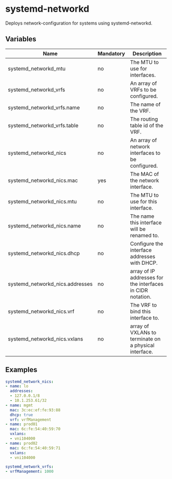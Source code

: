 # systemd-networkd

Deploys network-configuration for systems using systemd-networkd.

## Variables

| Name                              | Mandatory | Description                                                    |
| --------------------------------- | --------- |--------------------------------------------------------------- |
| systemd_networkd_mtu              | no        | The MTU to use for interfaces.                                 |
| systemd_networkd_vrfs             | no        | An array of VRFs to be configured.                             |
| systemd_networkd_vrfs.name        | no        | The name of the VRF.                                           |
| systemd_networkd_vrfs.table       | no        | The routing table id of the VRF.                               |
| systemd_networkd_nics             | no        | An array of network interfaces to be configured.               |
| systemd_networkd_nics.mac         | yes       | The MAC of the network interface.                              |
| systemd_networkd_nics.mtu         | no        | The MTU to use for this interface.                             |
| systemd_networkd_nics.name        | no        | The name this interface will be renamed to.                    |
| systemd_networkd_nics.dhcp        | no        | Configure the interface addresses with DHCP.                   |
| systemd_networkd_nics.addresses   | no        | array of IP addresses for the interfaces in CIDR notation.     |
| systemd_networkd_nics.vrf         | no        | The VRF to bind this interface to.                             |
| systemd_networkd_nics.vxlans      | no        | array of VXLANs to terminate on a physical interface.          |

## Examples

```yaml
systemd_network_nics:
- name: lo
  addresses:
  - 127.0.0.1/8
  - 10.1.253.61/32
- name: mgmt
  mac: 3c:ec:ef:fe:93:88
  dhcp: true
  vrf: vrfManagement
- name: prod01
  mac: 6c:fe:54:40:59:70
  vxlans:
  - vni104000
- name: prod02
  mac: 6c:fe:54:40:59:71
  vxlans:
  - vni104000

systemd_network_vrfs:
- vrfManagement: 1000
```

